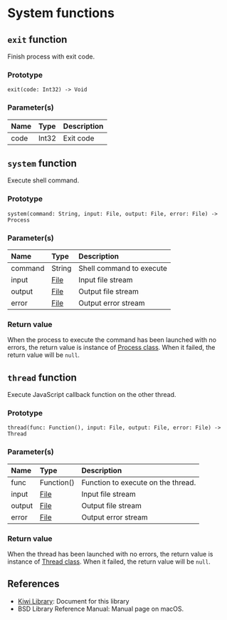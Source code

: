 # System functions

## `exit` function
Finish process with exit code.

### Prototype
````
exit(code: Int32) -> Void
````
### Parameter(s)
|Name |Type   |Description                      |
|:--- |:----  |:----                            |
|code |Int32  |Exit code                        |

## `system` function
Execute shell command.

### Prototype
````
system(command: String, input: File, output: File, error: File) -> Process
````
### Parameter(s)
|Name           |Type   |Description                    |
|:---           |:----  |:----                          |
|command        |String |Shell command to execute       |      
|input          |[File](https://github.com/steelwheels/KiwiScript/blob/master/KiwiLibrary/Document/Class/File.md) |Input file stream |
|output         |[File](https://github.com/steelwheels/KiwiScript/blob/master/KiwiLibrary/Document/Class/File.md) |Output file stream |
|error          |[File](https://github.com/steelwheels/KiwiScript/blob/master/KiwiLibrary/Document/Class/File.md) |Output error stream |

### Return value
When the process to execute the command has been launched with no errors,
the return value is instance of [Process class](https://github.com/steelwheels/KiwiScript/blob/master/KiwiLibrary/Document/Class/Process.md).
When it failed, the return value will be `null`.

## `thread` function
Execute JavaScript callback function on the other thread.

### Prototype
````
thread(func: Function(), input: File, output: File, error: File) -> Thread
````
### Parameter(s)
|Name           |Type   |Description                    |
|:---           |:----  |:----                          |
|func           |Function() |Function to execute on the thread.    |      
|input          |[File](https://github.com/steelwheels/KiwiScript/blob/master/KiwiLibrary/Document/Class/File.md) |Input file stream |
|output         |[File](https://github.com/steelwheels/KiwiScript/blob/master/KiwiLibrary/Document/Class/File.md) |Output file stream |
|error          |[File](https://github.com/steelwheels/KiwiScript/blob/master/KiwiLibrary/Document/Class/File.md) |Output error stream |

### Return value
When the thread has been launched with no errors,
the return value is instance of [Thread class](https://github.com/steelwheels/KiwiScript/blob/master/KiwiLibrary/Document/Class/Thread.md).
When it failed, the return value will be `null`.

## References
* [Kiwi Library](https://github.com/steelwheels/KiwiScript/blob/master/KiwiLibrary/Document/Library.md): Document for this library
* BSD Library Reference Manual: Manual page on macOS.
